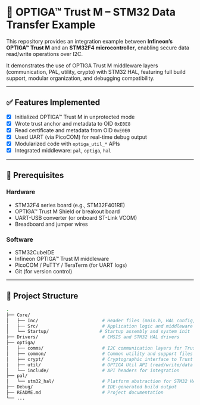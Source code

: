 # 🔐 OPTIGA™ Trust M – STM32 Data Transfer Example

This repository provides an integration example between **Infineon’s OPTIGA™ Trust M** and an **STM32F4 microcontroller**, enabling secure data read/write operations over I2C.

It demonstrates the use of OPTIGA Trust M middleware layers (communication, PAL, utility, crypto) with STM32 HAL, featuring full build support, modular organization, and debugging compatibility.

---

## ✅ Features Implemented

- [x] Initialized OPTIGA™ Trust M in unprotected mode
- [x] Wrote trust anchor and metadata to OID `0xE0E8`
- [x] Read certificate and metadata from OID `0xE0E0`
- [x] Used UART (via PicoCOM) for real-time debug output
- [x] Modularized code with `optiga_util_*` APIs
- [x] Integrated middleware: `pal`, `optiga`, `hal`

---

## 🔧 Prerequisites

### Hardware
- STM32F4 series board (e.g., STM32F401RE)
- OPTIGA™ Trust M Shield or breakout board
- UART-USB converter (or onboard ST-Link VCOM)
- Breadboard and jumper wires

### Software
- STM32CubeIDE
- Infineon OPTIGA™ Trust M middleware
- PicoCOM / PuTTY / TeraTerm (for UART logs)
- Git (for version control)

---
## 🧱 Project Structure

```bash
.
├── Core/
│   ├── Inc/                        # Header files (main.h, HAL config, interrupt handlers)
│   ├── Src/                        # Application logic and middleware calls
│   └── Startup/                   # Startup assembly and system init
├── Drivers/                        # CMSIS and STM32 HAL drivers
├── optiga/
│   ├── comms/                      # I2C communication layers for Trust M
│   ├── common/                     # Common utility and support files
│   ├── crypt/                      # Cryptographic interface to Trust M
│   ├── util/                       # OPTIGA Util API (read/write/data mgmt.)
│   └── include/                    # API headers for integration
├── pal/
│   └── stm32_hal/                  # Platform abstraction for STM32 HAL
├── Debug/                          # IDE-generated build output
├── README.md                       # Project documentation
└── ...          

